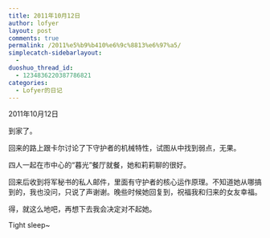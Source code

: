 ```yaml
---
title: 2011年10月12日
author: lofyer
layout: post
comments: true
permalink: /2011%e5%b9%b410%e6%9c%8813%e6%97%a5/
simplecatch-sidebarlayout:
  - 
duoshuo_thread_id:
  - 1234836220387786821
categories:
  - Lofyer的日记
---
```

2011年10月12日

到家了。

回来的路上跟卡尔讨论了下守护者的机械特性，试图从中找到弱点，无果。

四人一起在市中心的“暮光”餐厅就餐，她和莉莉聊的很好。

回来后收到将军秘书的私人邮件，里面有守护者的核心运作原理。不知道她从哪搞到的，我也没问，只说了声谢谢。晚些时候她回复到，祝福我和归来的女友幸福。

得，就这么地吧，再想下去我会决定对不起她。

Tight sleep~